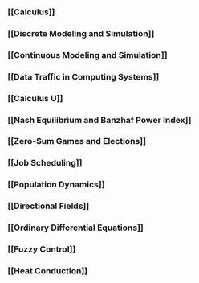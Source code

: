 ### [[Calculus]]
### [[Discrete Modeling and Simulation]]
### [[Continuous Modeling and Simulation]]
### [[Data Traffic in Computing Systems]]
### [[Calculus U]]
### [[Nash Equilibrium and Banzhaf Power Index]]
### [[Zero-Sum Games and Elections]]
### [[Job Scheduling]]
### [[Population Dynamics]]
### [[Directional Fields]]
### [[Ordinary Differential Equations]]
### [[Fuzzy Control]]
### [[Heat Conduction]]